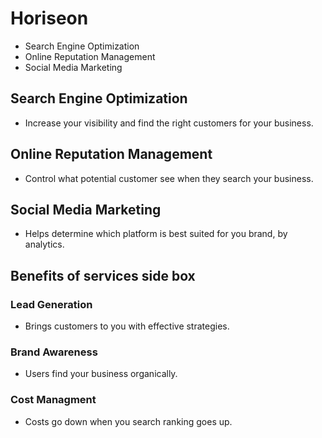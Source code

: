 # Horiseon
- Search Engine Optimization
- Online Reputation Management
- Social Media Marketing

## Search Engine Optimization
- Increase your visibility and find the right customers for your business.

## Online Reputation Management
- Control what potential customer see when they search your business.

## Social Media Marketing
- Helps determine which platform is best suited for you brand, by analytics.

## Benefits of services side box
### Lead Generation
- Brings customers to you with effective strategies.

### Brand Awareness
- Users find your business organically.

### Cost Managment
- Costs go down when you search ranking goes up.
